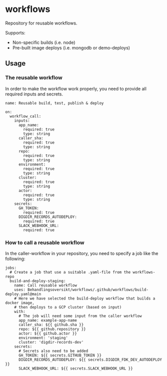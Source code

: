 # workflows

Repository for reusable workflows.

Supports:

- Non-specific builds (i.e. node)
- Pre-built image deploys (i.e. mongodb or demo-deploys)

## Usage

### The reusable workflow
In order to make the workflow work properly, you need to provide all required inputs and secrets.

```Code
name: Reusable build, test, publish & deploy

on:
  workflow_call:
    inputs:
      app_name:
        required: true
        type: string
      caller_sha:
        required: true
        type: string
      repo:
        required: true
        type: string
      environment:
        required: true
        type: string
      cluster:
        required: true
        type: string
      actor:
        required: true
        type: string
    secrets:
      GH_TOKEN:
        required: true
      DIGDIR_RECORDS_AUTODEPLOY:
        required: true
      SLACK_WEBHOOK_URL:
        required: true
```

### How to call a reusable workflow
In the caller-workflow in your repository, you need to specify a job like the following:
```Code
jobs:
  # Create a job that use a suitable .yaml-file from the workflows-repo
  build-and-deploy-staging:
    name: Call reusable workflow
    uses: Behandlingsoversikt/workflows/.github/workflows/build-deploy.yaml@main
    # Here we have selected the build-deploy workflow that builds a docker image, 
    # then deploys to a GCP cluster (based on input)
    with:
      # The job will need some input from the caller workflow
      app_name: example-app-name
      caller_sha: ${{ github.sha }}
      repo: ${{ github.repository }}
      actor: ${{ github.actor }}
      environment: 'staging'
      cluster: 'digdir-records-dev'
    secrets:
      # Secrets also need to be added
      GH_TOKEN: ${{ secrets.GITHUB_TOKEN }}
      DIGDIR_RECORDS_AUTODEPLOY: ${{ secrets.DIGDIR_FDK_DEV_AUTODEPLOY }}
      SLACK_WEBHOOK_URL: ${{ secrets.SLACK_WEBHOOK_URL }}
```


